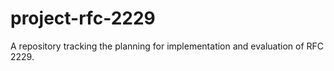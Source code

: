 # project-rfc-2229
A repository tracking the planning for implementation and evaluation of RFC 2229.
